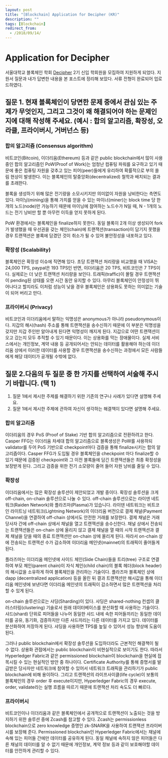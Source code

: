 ```yaml
---
layout: post
title: "[Blockchain] Application for Decipher (KR)"
description: ""
tags: [Blockchain]
redirect_from:
  - /2018/09/14/
---
```


# Application for Decipher

서울대학교 블록체인 학회 [Decipher](https://medium.com/decipher-media) 2기 신입 학회원을 모집하여 지원하게 되었다. 지원서 질문과 내가 답변한 내용을 본 포스트에 정리해 보았다. 서류 전형이 완료되어 업로드하였다.

## 질문 1. 현재 블록체인이 당면한 문제 중에서 관심 있는 주제가 무엇인지, 그리고 그것이 왜 해결되어야 하는 문제인지에 대해 작성해 주세요. (예시 : 합의 알고리즘, 확장성, 오라클, 프라이버시, 거버넌스 등)

### 합의 알고리즘 (Consensus algorithm)

비트코인(Bitcoin), 이더리움(Ethereum) 등과 같은 public blockchain에서 많이 사용 중인 합의 알고리즘인 PoW(Proof of Work)는 엄청난 컴퓨팅 파워를 요구하고 있기 때문에 좋은 컴퓨팅 자원을 갖추고 있는 피어(peer)들에게 유리하여 확률적으로 부의 쏠림 현상이 발생한다. 이는 블록체인의 탈중앙화(decentralized) 철학과 배치되는 결과를 초래한다.

블록을 생성하기 위해 많은 전기량을 소모시키지만 의미없이 자원을 낭비한다는 측면도 있다. 마이닝(mining)을 통해 가치를 얻을 수 있는 마이너(miner)는 block time 당 한 개의 노드(node)만 가능하기 때문에 마이닝에 참여하는 노드수가 N일 때, N - 1개의 노드는 전기 낭비만 할 뿐 아무런 이득을 얻지 못하게 된다.

PoW 환경에서는 블록체인을 finalize하지 못한다. 동일 블록이 2개 이상 생성되어 fork가 발생했을 때 우선권을 갖는 체인(chain)에 트랜잭션(transaction)이 담기지 못했을 경우 트랜잭션은 블록에 담겼던 것이 취소가 될 수 있어 불안정성을 내포하고 있다.

### 확장성 (Scalability)

블록체인은 확장성 이슈에 직면해 있다. 초당 트랜잭션 처리량을 비교했을 때 VISA는 24,000 TPS, paypal은 193 TPS인 반면, 이더리움은 20 TPS, 비트코인은 7 TPS이다. 실제로는 더 낮은 트랜잭션 처리량을 보인다. 트래픽(traffic)이 몰릴 경우 트랜잭션이 pending된 상태를 오랜 시간 동안 유지할 수 있다. 아무리 블록체인이 안정성이 뛰어나다고 할지라도 이처럼 성능이 낮을 경우 블록체인은 상용화도 못하는 의미없는 기술이 되어 버리고 만다.

### 프라이버시 (Privacy)

비트코인과 이더리움에서 말하는 익명성은 anonymous가 아니라 pseudonymous이다. 지갑의 해시(hash) 주소를 통해 트랜잭션을 송수신하기 때문에 이 부분은 익명성을 갖지만 지갑 주인만 알아내게 된다면 익명성이 깨지게 된다. 지갑으로 어떤 트랜잭션이 오고 갔는지 모두 추적할 수 있기 때문이다. 이는 상용화를 막는 장애물이다. 실제 서비스에서는 개인정보, 계약 내용 등 공개되어서는 안되는 데이터를 활용해야 하는데 이더리움 상에서 이러한 데이터를 사용할 경우 트랜잭션을 송수신하는 과정에서 모든 사람들에게 해당 데이터가 공개될 수밖에 없다.

## 질문 2.다음의 두 질문 중 한 가지를 선택하여 서술해 주시기 바랍니다. (택 1)

1. 질문 1에서 제시한 주제를 해결하기 위한 기존의 연구나 사례가 있다면 설명해 주세요.
2. 질문 1에서 제시한 주제에 관하여 자신이 생각하는 해결책이 있다면 설명해 주세요.

### 합의 알고리즘

이더리움의 경우 PoS (Proof of Stake) 기반 합의 알고리즘으로 전환하려고 한다. Casper FFG는 이더리움 차세대 합의 알고리즘으로 블록생성은 PoW를 사용하되 validator를 두어 PoS 기반으로 checkpoint마다 검증을 통해 finalize시키는 합의 알고리즘이다. Casper FFG가 도입될 경우 블록체인을 checkpoint 마다 finalize할 수 있기 때문에 검증된 checkpoint와 그 이전 블록들에 담긴 트랜잭션들은 최종 확정성을 보장받게 된다. 그리고 검증을 위한 전기 소모량이 줄어 들어 자원 낭비를 줄일 수 있다.

### 확장성

이더리움에서는 많은 확장성 솔루션이 제안되었고 개발 중이다. 확장성 솔루션을 크게 off-chain, on-chain 솔루션으로 나눌 수 있다. off-chain 솔루션으로는 라이덴 네트워크(Raiden Network)와 플라즈마(Plasma)가 있습니다. 라이덴 네트워크는 비트코인 라이트닝 네트워크(Lightning Network)의 이더리움 버전으로 결제 채널(Payment Channel)을 연결하여 off-chain 상에서도 안전한 거래를 보장한다. 결제 채널은 거래 당사자 간에 off-chain 상에서 채널을 열고 트랜잭션을 송수신한다. 채널 상에서 전송되는 트랜잭션들은 on-chain 상에 올리지 않고 결제 채널을 열 때의 시작 트랜잭션과 결제 채널을 닫을 때의 종료 트랜잭션만 on-chain 상에 올리게 된다. 따라서 on-chain 상에 전송되는 트랜잭션 수가 감소하여 이더리움 메인넷(mainnet)의 트래픽이 줄어들게 된다.

플라즈마는 이더리움 메인넷에 사이드 체인(Side Chain)들을 트리(tree) 구조로 연결하여 부모 체인(parent chain)이 자식 체인(child chain)의 블록 헤더(block header)의 해시값을 소유하게 하여 블록체인을 관리하는 기술이다. 플라즈마 블록체인 상에 dapp (decentralized application) 등을 올린 뒤 결과 트랜잭션만 해시값을 통해 이더리움 메인넷에 보낸다면 이더리움 메인넷의 트래픽이 감소하면서 많은 트랜잭션을 처리할 수 있게 된다.

on-chain 솔루션으로는 샤딩(Sharding)이 있다. 샤딩은 shared-nothing 컨셉의 클러스터링(clustering) 기술로서 원래 데이터베이스를 분산화할 때 사용하는 기술이다. 샤드(shard) 단위로 피어들을 나누어 동일한 샤드 내에 속한 피어들끼리는 동일한 데이터를 공유, 동기화, 검증하지만 다른 샤드끼리는 다른 데이터를 가지고 있다. 데이터를 분산화하여 저장하게 된다. 샤딩을 사용하면 TPS를 높일 수 있어서 성능 향상에 도움이 된다.

그러나 public blockchain에서 확장성 솔루션을 도입하더라도 근본적인 해결책이 될 수 없다. 상용화 관점에서는 public blockchain이 비현실적으로 보이기도 한다. 따라서 Hyperledger Fabric과 같은 permissioned blockchain이 blockchain을 현실에 접목시킬 수 있는 현실적인 방안 중 하나이다. Certificate Authority를 통해 증명서를 발급받은 당사자만 네트워크에 참여할 수 있어서 네트워크 트래픽을 관리하기가 public blockchain에 비해 용이하다. 그리고 트랜잭션의 라이프사이클(life cycle)이 보통의 블록체인의 경우 order 후 execute이지만, Hyperledger Fabric의 경우 execute, order, validate라는 실행 흐름을 따르기 때문에 트랜잭션 처리 속도도 더 빠르다.

### 프라이버시

비트코인이나 이더리움과 같은 블록체인에서 공개적으로 트랜잭션이 노출되는 것을 방지하기 위한 솔루션 중에 Zcash를 참고할 수 있다. Zcash는 permissionless blockchain으로 zero knowledge 증명인 zk-SNARK을 사용하여 트랜잭션 프라이버시를 보장해 준다. Permissioned blockchain인 Hyperledger Fabric에서는 채널에 속해 있는 피어들 간에만 데이터를 공유하게 된다. 동일 채널에 속하지 않은 피어들은 다른 채널의 데이터를 알 수 없기 때문에 개인정보, 계약 정보 등과 같이 보호해야할 데이터를 안전하게 관리할 수 있다.
